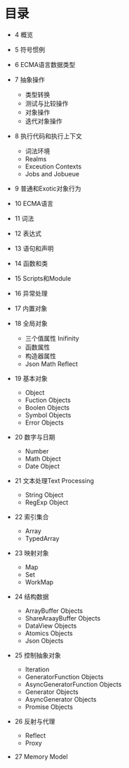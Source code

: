 # 目录
- 4 概览
- 5 符号惯例 
- 6 ECMA语言数据类型
- 7 抽象操作
    - 类型转换
    - 测试与比较操作
    - 对象操作
    - 迭代对象操作    
- 8 执行代码和执行上下文
     - 词法环境
     - Realms
     - Exceution Contexts
     - Jobs and Jobueue
- 9 普通和Exotic对象行为



- 10 ECMA语言
- 11 词法
- 12 表达式  
- 13 语句和声明
- 14 函数和类
- 15 Scripts和Module
- 16 异常处理
- 17 内置对象
- 18 全局对象
    - 三个值属性 Inifinity
    - 函数属性
    - 构造器属性
    - Json  Math Reflect

- 19 基本对象
     - Object
     - Fuction Objects
     - Boolen Objects
     - Symbol Objects
     - Error Objects

- 20 数字与日期
  - Number
  - Math Object 
  - Date Object

- 21 文本处理Text Processing
  - String Object
  - RegExp Object

- 22 索引集合
   - Array
   - TypedArray
- 23 映射对象 
   - Map
   - Set
   - WorkMap
- 24 结构数据
   - ArrayBuffer Objects
   - ShareAraayBuffer Objects
   - DataView Objects
   - Atomics Objects
   - Json Objects
- 25 控制抽象对象
    - Iteration
    - GeneratorFunction Objects
    - AsyncGeneratorFunction Objects
    - Generator Objects
    - AsyncGenerator Objects
    - Promise Objects
- 26 反射与代理
    - Reflect
    - Proxy
- 27 Memory Model






